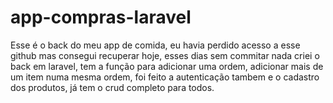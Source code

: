 # app-compras-laravel

Esse é o back do meu app de comida, eu havia perdido acesso a esse github mas consegui recuperar hoje, esses dias sem commitar nada criei o back em laravel, tem a função para adicionar uma ordem, adicionar mais de um item numa mesma ordem, foi feito a autenticação tambem e o cadastro dos produtos, já tem o crud completo para todos.
